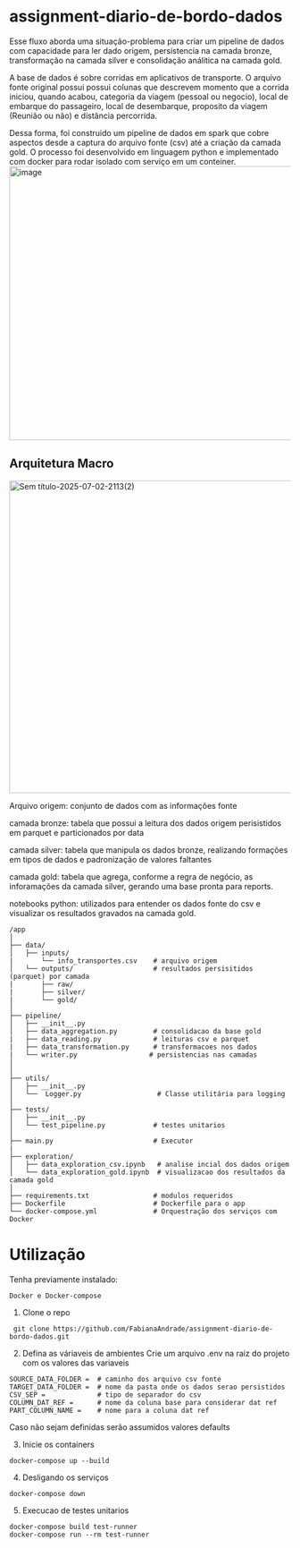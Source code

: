 # assignment-diario-de-bordo-dados

Esse fluxo aborda uma situação-problema para criar um pipeline de dados com capacidade para ler dado origem, persistencia na camada bronze, transformação na camada silver e consolidação análitica na camada gold.

A base de dados é sobre corridas em aplicativos de transporte. O arquivo fonte original possui possui colunas que descrevem momento que a corrida iniciou, quando 
acabou, categoria da viagem (pessoal ou negocio), local de embarque do passageiro, local de desembarque, proposito da viagem  (Reunião ou não) e distância percorrida.

Dessa forma, foi construido um pipeline de dados em spark que cobre aspectos desde a captura do arquivo fonte (csv) até a criação da camada gold. O processo foi desenvolvido em linguagem python e implementado com docker para rodar isolado com serviço em um conteiner. 
<img width="989" height="490" alt="image" src="https://github.com/user-attachments/assets/9a54be6c-5fda-4297-a9de-fb4be9ea475a" />


## Arquitetura Macro
<img width="1672" height="559" alt="Sem título-2025-07-02-2113(2)" src="https://github.com/user-attachments/assets/8db9d784-6544-4c6a-91d4-5210e8ec92d4" />

Arquivo origem: conjunto de dados com as informações fonte

camada bronze: tabela que possui a leitura dos dados origem perisistidos em parquet e particionados por data

camada silver: tabela que manipula os dados bronze, realizando formações em tipos de dados e padronização de valores faltantes

camada gold: tabela que agrega, conforme a regra de negócio, as inforamações da camada silver, gerando uma base pronta para reports.

notebooks python: utilizados para entender os dados fonte do csv e visualizar os resultados gravados na camada gold.

```text 
/app
│
├── data/
│   ├── inputs/
|       └── info_transportes.csv    # arquivo origem
│   └── outputs/                    # resultados persisitidos (parquet) por camada
|       ├── raw/
|       ├── silver/
|       └── gold/
│ 
├── pipeline/
│   ├── __init__.py
│   ├── data_aggregation.py         # consolidacao da base gold
|   ├── data_reading.py             # leituras csv e parquet
|   ├── data_transformation.py      # transformacoes nos dados
|   └── writer.py                  # persistencias nas camadas
│
│
├── utils/
│   ├── __init__.py
│   └──  Logger.py                   # Classe utilitária para logging
│ 
├── tests/
│   ├── __init__.py
│   └── test_pipeline.py            # testes unitarios
│
├── main.py                         # Executor
|
├── exploration/
│   ├── data_exploration_csv.ipynb   # analise incial dos dados origem
│   └── data_exploration_gold.ipynb  # visualizacao dos resultados da camada gold
│
├── requirements.txt                # modulos requeridos
├── Dockerfile                      # Dockerfile para o app
└── docker-compose.yml              # Orquestração dos serviços com Docker
```
# Utilização

Tenha previamente instalado:
```text
Docker e Docker-compose
```

1. Clone o repo
```text
 git clone https://github.com/FabianaAndrade/assignment-diario-de-bordo-dados.git
```
2. Defina as váriaveis de ambientes
Crie um arquivo .env na raiz do projeto com os valores das variaveis

```text
SOURCE_DATA_FOLDER =  # caminho dos arquivo csv fonte
TARGET_DATA_FOLDER =  # nome da pasta onde os dados serao persistidos
CSV_SEP =             # tipo de separador do csv
COLUMN_DAT_REF =      # nome da coluna base para considerar dat ref
PART_COLUMN_NAME =    # nome para a coluna dat ref

```
Caso não sejam definidas serão assumidos valores defaults

3. Inicie os containers
```text
docker-compose up --build 
```
4. Desligando os serviços
```text
docker-compose down
```
5. Execucao de testes unitarios
```text
docker-compose build test-runner
docker-compose run --rm test-runner
```


